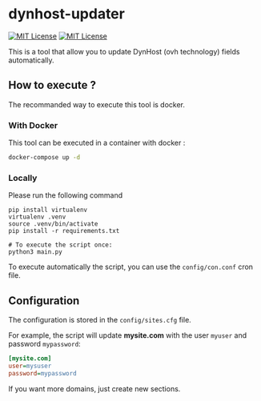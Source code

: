 # dynhost-updater

[![MIT License](https://img.shields.io/badge/license-MIT-yellow.svg)](https://github.com/5kyc0d3r/upnpy/blob/master/LICENSE)
[![MIT License](https://img.shields.io/badge/python-3-brightgreen)](https://github.com/Couapy/DynHostUpdater/)

This is a tool that allow you to update DynHost (ovh technology) fields automatically.

## How to execute ?

The recommanded way to execute this tool is docker.

### With Docker

This tool can be executed in a container with docker :

```bash
docker-compose up -d
```

### Locally

Please run the following command

```
pip install virtualenv
virtualenv .venv
source .venv/bin/activate
pip install -r requirements.txt

# To execute the script once:
python3 main.py
```

To execute automatically the script, you can use the `config/con.conf` cron file. 

## Configuration

The configuration is stored in the `config/sites.cfg` file.

For example, the script will update **mysite.com** with the user `myuser` and password `mypassword`:

```ini
[mysite.com]
user=mysuser
password=mypassword
```

If you want more domains, just create new sections.

